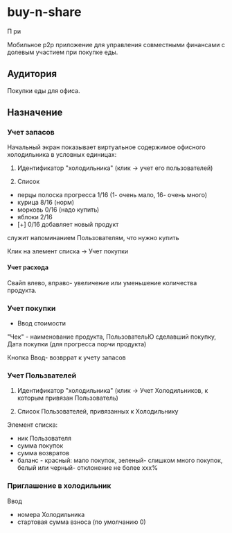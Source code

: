 # buy-n-share


П ри


Мобильное p2p приложение для управления совместными финансами с долевым участием при покупке еды.

## Аудитория 

Покупки еды для офиса.

## Назначение

### Учет запасов

Начальный экран показывает виртуальное содержимое офисного холодильника в условных единицах:

1. Идентификатор "холодильника" (клик -> учет его пользователей)

2. Список

- перцы полоска прогресса 1/16 (1- очень мало, 16- очень много)
- курица 8/16 (норм)
- морковь 0/16 (надо купить)
- яблоки 2/16
- [+] 0/16 добавляет новый продукт

служит напоминанием Пользователям, что нужно купить

Клик на элемент списка -> Учет покупки

#### Учет расхода

Свайп влево, вправо- увеличение или уменьшение количества продукта.

### Учет покупки

- Ввод стоимости

"Чек" - наименование продукта, ПользовательЮ сделавший покупку, Дата покупки (для прогресса порчи продукта)

Кнопка Ввод- возвррат к учету запасов

### Учет Пользвателей

1. Идентификатор "холодильника" (клик -> Учет Холодильников, к которым привязан Пользователь)

2. Список Пользователей, привязанных к Холодильнику

Элемент списка:

- ник Пользователя
- сумма покупок
- сумма возвратов
- баланс - красный: мало покупок, зеленый- слишком много покупок, белый или черный- отклонение не более xxx%

### Приглашение в холодильник

Ввод 

- номера Холодильника
- стартовая сумма взноса (по умолчанию 0)